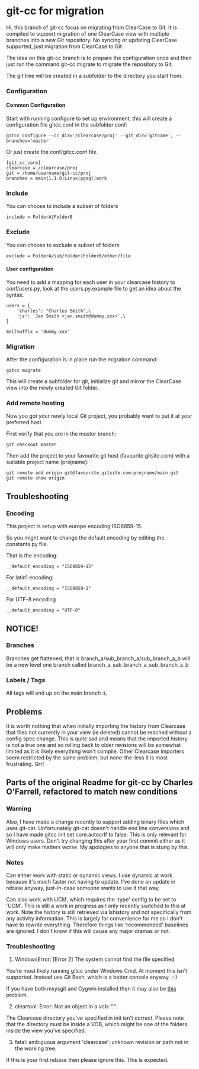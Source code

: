 # git-cc for migration

Hi, this branch of git-cc focus on migrating from ClearCase to Git. It is compiled to
support migration of one ClearCase view with multiple branches into a new Git repository.
No syncing or updating ClearCase supported, just migration from ClearCase to Git.

The idea on this git-cc branch is to prepare the configuration once and then just run the
command git-cc migrate to migrate the repository to Git.

The git tree will be created in a subfolder to the directory you start from.

### Configuration

#### Common Configuration

Start with running configure to set up environment, this will create a configuration file
gitcc.conf in the subfolder conf:

    gitcc configure --cc_dir='/clearcase/proj' --git_dir='gitname', --branches='master'

Or just create the conf/gitcc.conf file.

    [git_cc_core]
    clearcase = /clearcase/proj
    git = /home/username/git-cc/proj
    branches = main|1.1.0|Linux|pgsql|work

### Include

You can choose to include a subset of folders

    include = FolderA|FolderB

### Exclude

You can choose to exclude a subset of folders

    exclude = FolderA/sub/folder|FolderB/other/file


#### User configuration

You need to add a mapping for each user in your clearcase history to conf/users.py, look at the users.py.example file
to get an idea about the syntax.

    users = {
        'charles': "Charles Smith",\
        'js': 'Jan Smith <jan.smith@dummy.xxx>',\
    }

    mailSuffix = 'dummy.xxx'

### Migration

After the configuration is in place run the migration command:

    gitcc migrate

This will create a subfolder for git, initialize git and mirror the ClearCase view into
the newly created Git folder.

### Add remote hosting

Now you got your newly local Git project, you probably want to put it at your preferred host.

First verify that you are in the master branch:

    git checkout master

Then add the project to your favourite git host (favourite.gitsite.com) with a suitable
project name (projname):

    git remote add origin git@favourite.gitsite.com:projname/main.git
    git remote show origin

## Troubleshooting

### Encoding

This project is setup with europe encoding ISO8859-15.

So you might want to change the default encoding by editing the constants.py file.

That is the encoding:

    __default_encoding = "ISO8859-15"

For latin1 encoding:

    __default_encoding = "ISO8859-1"

For UTF-8 encoding

    __default_encoding = "UTF-8"


## NOTICE!

### Branches

Branches get flattened, that is branch_a/sub_branch_a/sub_branch_a_b will be a new level one branch called branch_a_sub_branch_a_sub_branch_a_b

### Labels / Tags

All tags will end up on the main branch :(.

## Problems

It is worth nothing that when initially importing the history from Clearcase
that files not currently in your view (ie deleted) cannot be reached without
a config spec change. This is quite sad and means that the imported history is
not a true one and so rolling back to older revisions will be somewhat limited
as it is likely everything won't compile. Other Clearcase importers seem
restricted by the same problem, but none-the-less it is most frustrating. Grr!


## Parts of the original Readme for git-cc by Charles O'Farrell, refactored to match new conditions


### Warning

Also, I have made a change recently to support adding binary files which uses
git-cat. Unfortunately git-cat doesn't handle end line conversions and so I
have made gitcc init set core.autocrlf to false. This is only relevant for
Windows users. Don't try changing this after your first commit either as it
will only make matters worse. My apologies to anyone that is stung by this.


### Notes

Can either work with static or dynamic views. I use dynamic at work because
it's much faster not having to update. I've done an update in rebase anyway,
just-in-case someone wants to use it that way.

Can also work with UCM, which requires the 'type' config to be set to 'UCM'.
This is still a work in progress as I only recently switched to this at work.
Note the history is still retrieved via lshistory and not specifically from
any activity information. This is largely for convenience for me so I don't have
to rewrite everything. Therefore things like 'recommended' baselines are ignored.
I don't know if this will cause any major dramas or not.

### Troubleshooting

1. WindowsError: [Error 2] The system cannot find the file specified

You're most likely running gitcc under Windows Cmd. At moment this isn't
supported. Instead use Git Bash, which is a better console anyway. :-)

If you have both msysgit and Cygwin installed then it may also be
[this](https://github.com/charleso/git-cc/issues/10) problem.

2. cleartool: Error: Not an object in a vob: ".".

The Clearcase directory you've specified in init isn't correct. Please note
that the directory must be inside a VOB, which might be one of the folders
inside the view you've specified.

3. fatal: ambiguous argument 'clearcase': unknown revision or path not in the working tree.

If this is your first rebase then please ignore this. This is expected.

